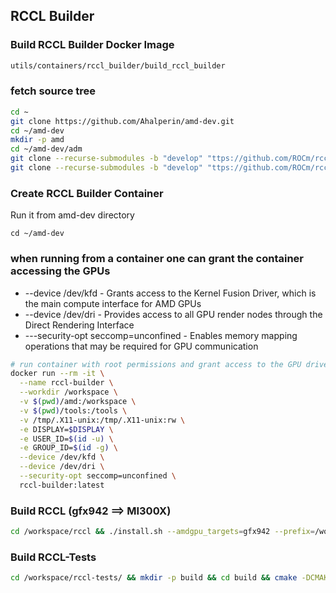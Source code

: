 ## RCCL Builder

### Build RCCL Builder Docker Image

```bash
utils/containers/rccl_builder/build_rccl_builder
```

### fetch source tree

```bash
cd ~
git clone https://github.com/Ahalperin/amd-dev.git
cd ~/amd-dev
mkdir -p amd
cd ~/amd-dev/adm
git clone --recurse-submodules -b "develop" "ttps://github.com/ROCm/rccl"
git clone --recurse-submodules -b "develop" "ttps://github.com/ROCm/rccl-tests"
```

### Create RCCL Builder Container

Run it from amd-dev directory
```shell
cd ~/amd-dev
```

### when running from a container one can grant the container accessing the GPUs
- --device /dev/kfd - Grants access to the Kernel Fusion Driver, which is the main compute interface for AMD GPUs
- --device /dev/dri - Provides access to all GPU render nodes through the Direct Rendering Interface
- ---security-opt seccomp=unconfined - Enables memory mapping operations that may be required for GPU communication

```bash
# run container with root permissions and grant access to the GPU drivers
docker run --rm -it \
  --name rccl-builder \
  --workdir /workspace \
  -v $(pwd)/amd:/workspace \
  -v $(pwd)/tools:/tools \
  -v /tmp/.X11-unix:/tmp/.X11-unix:rw \
  -e DISPLAY=$DISPLAY \
  -e USER_ID=$(id -u) \
  -e GROUP_ID=$(id -g) \
  --device /dev/kfd \
  --device /dev/dri \
  --security-opt seccomp=unconfined \
  rccl-builder:latest
```


### Build RCCL (gfx942 ==> MI300X)

```bash
cd /workspace/rccl && ./install.sh --amdgpu_targets=gfx942 --prefix=/workspace/rccl/install/ --tests_build
```

### Build RCCL-Tests

```bash
cd /workspace/rccl-tests/ && mkdir -p build && cd build && cmake -DCMAKE_BUILD_TYPE=Release -DUSE_MPI=ON -DCMAKE_PREFIX_PATH="/workspace/rccl/install;${MPI_INSTALL_PREFIX}" -DGPU_TARGETS=gfx942 .. && make -j6
```